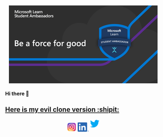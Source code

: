 <p align="center"><img align="center" src="images/giphy-preview.gif"/></p>

### Hi there 👋

## [Here is my evil clone version :shipit:][clone]

<p align="center">
<a href="https://www.instagram.com/umc25/" target="blank"><img align="center" src="images/instagram-logo-png-2428.png"height="30" width="30" /></a>
<a href="https://www.linkedin.com/in/ufuk-mert-%C3%A7elik-7586a9167/" target="blank"><img align="center" src="images/LI-In-Bug.png"height="30" width="35.28" /></a>
<a href="https://twitter.com/umc25" target="blank"> <img src="images/twitterr.png" height="30" width="30"/></a>
</p>

[clone]:https://github.com/cloneumc
